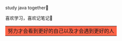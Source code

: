 study java together:blue_heart:

喜欢学习，喜欢记笔记:dog:

<table><tr><td bgcolor=#FF6347>努力才会看到更好的自己以及才会遇到更好的人</td></tr></table>  





